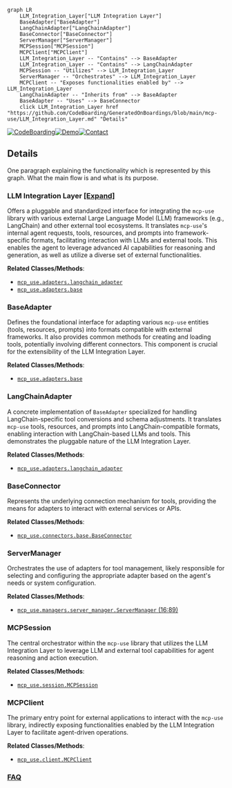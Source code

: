 ```mermaid
graph LR
    LLM_Integration_Layer["LLM Integration Layer"]
    BaseAdapter["BaseAdapter"]
    LangChainAdapter["LangChainAdapter"]
    BaseConnector["BaseConnector"]
    ServerManager["ServerManager"]
    MCPSession["MCPSession"]
    MCPClient["MCPClient"]
    LLM_Integration_Layer -- "Contains" --> BaseAdapter
    LLM_Integration_Layer -- "Contains" --> LangChainAdapter
    MCPSession -- "Utilizes" --> LLM_Integration_Layer
    ServerManager -- "Orchestrates" --> LLM_Integration_Layer
    MCPClient -- "Exposes functionalities enabled by" --> LLM_Integration_Layer
    LangChainAdapter -- "Inherits from" --> BaseAdapter
    BaseAdapter -- "Uses" --> BaseConnector
    click LLM_Integration_Layer href "https://github.com/CodeBoarding/GeneratedOnBoardings/blob/main/mcp-use/LLM_Integration_Layer.md" "Details"
```

[![CodeBoarding](https://img.shields.io/badge/Generated%20by-CodeBoarding-9cf?style=flat-square)](https://github.com/CodeBoarding/GeneratedOnBoardings)[![Demo](https://img.shields.io/badge/Try%20our-Demo-blue?style=flat-square)](https://www.codeboarding.org/demo)[![Contact](https://img.shields.io/badge/Contact%20us%20-%20contact@codeboarding.org-lightgrey?style=flat-square)](mailto:contact@codeboarding.org)

## Details

One paragraph explaining the functionality which is represented by this graph. What the main flow is and what is its purpose.

### LLM Integration Layer [[Expand]](./LLM_Integration_Layer.md)
Offers a pluggable and standardized interface for integrating the `mcp-use` library with various external Large Language Model (LLM) frameworks (e.g., LangChain) and other external tool ecosystems. It translates `mcp-use`'s internal agent requests, tools, resources, and prompts into framework-specific formats, facilitating interaction with LLMs and external tools. This enables the agent to leverage advanced AI capabilities for reasoning and generation, as well as utilize a diverse set of external functionalities.


**Related Classes/Methods**:

- <a href="https://github.com/mcp-use/mcp-use/blob/main/mcp_use/adapters/langchain_adapter.py" target="_blank" rel="noopener noreferrer">`mcp_use.adapters.langchain_adapter`</a>
- <a href="https://github.com/mcp-use/mcp-use/blob/main/mcp_use/adapters/base.py" target="_blank" rel="noopener noreferrer">`mcp_use.adapters.base`</a>


### BaseAdapter
Defines the foundational interface for adapting various `mcp-use` entities (tools, resources, prompts) into formats compatible with external frameworks. It also provides common methods for creating and loading tools, potentially involving different connectors. This component is crucial for the extensibility of the LLM Integration Layer.


**Related Classes/Methods**:

- <a href="https://github.com/mcp-use/mcp-use/blob/main/mcp_use/adapters/base.py" target="_blank" rel="noopener noreferrer">`mcp_use.adapters.base`</a>


### LangChainAdapter
A concrete implementation of `BaseAdapter` specialized for handling LangChain-specific tool conversions and schema adjustments. It translates `mcp-use` tools, resources, and prompts into LangChain-compatible formats, enabling interaction with LangChain-based LLMs and tools. This demonstrates the pluggable nature of the LLM Integration Layer.


**Related Classes/Methods**:

- <a href="https://github.com/mcp-use/mcp-use/blob/main/mcp_use/adapters/langchain_adapter.py" target="_blank" rel="noopener noreferrer">`mcp_use.adapters.langchain_adapter`</a>


### BaseConnector
Represents the underlying connection mechanism for tools, providing the means for adapters to interact with external services or APIs.


**Related Classes/Methods**:

- <a href="https://github.com/mcp-use/mcp-use/blob/main/mcp_use/connectors/base.py" target="_blank" rel="noopener noreferrer">`mcp_use.connectors.base.BaseConnector`</a>


### ServerManager
Orchestrates the use of adapters for tool management, likely responsible for selecting and configuring the appropriate adapter based on the agent's needs or system configuration.


**Related Classes/Methods**:

- <a href="https://github.com/mcp-use/mcp-use/blob/main/mcp_use/managers/server_manager.py#L16-L89" target="_blank" rel="noopener noreferrer">`mcp_use.managers.server_manager.ServerManager` (16:89)</a>


### MCPSession
The central orchestrator within the `mcp-use` library that utilizes the LLM Integration Layer to leverage LLM and external tool capabilities for agent reasoning and action execution.


**Related Classes/Methods**:

- <a href="https://github.com/mcp-use/mcp-use/blob/main/mcp_use/session.py" target="_blank" rel="noopener noreferrer">`mcp_use.session.MCPSession`</a>


### MCPClient
The primary entry point for external applications to interact with the `mcp-use` library, indirectly exposing functionalities enabled by the LLM Integration Layer to facilitate agent-driven operations.


**Related Classes/Methods**:

- <a href="https://github.com/mcp-use/mcp-use/blob/main/mcp_use/client.py" target="_blank" rel="noopener noreferrer">`mcp_use.client.MCPClient`</a>




### [FAQ](https://github.com/CodeBoarding/GeneratedOnBoardings/tree/main?tab=readme-ov-file#faq)